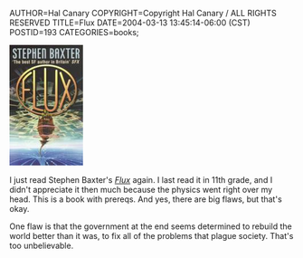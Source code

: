 AUTHOR=Hal Canary
COPYRIGHT=Copyright Hal Canary / ALL RIGHTS RESERVED
TITLE=Flux
DATE=2004-03-13 13:45:14-06:00 (CST)
POSTID=193
CATEGORIES=books;

[![[cover]](/images/flux.jpg)](http://www.amazon.com/exec/obidos/ASIN/0006476201/theworldofhalcan)

I just read Stephen Baxter's [_Flux_](http://www.amazon.com/exec/obidos/ASIN/0006476201/theworldofhalcan) again. I last read it in 11th grade, and I didn't appreciate it then much because the physics went right over my head. This is a book with prereqs. And yes, there are big flaws, but that's okay.

One flaw is that the government at the end seems determined to rebuild the world better than it was, to fix all of the problems that plague society. That's too unbelievable.
